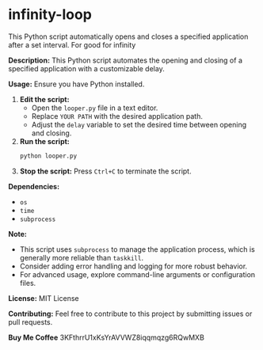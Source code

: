 # infinity-loop
This Python script automatically opens and closes a specified application after a set interval. For good for infinity

**Description:**
This Python script automates the opening and closing of a specified application with a customizable delay.

**Usage:**
Ensure you have Python installed.

1. **Edit the script:**
   - Open the `looper.py` file in a text editor.
   - Replace `YOUR PATH` with the desired application path.
   - Adjust the `delay` variable to set the desired time between opening and closing.
2. **Run the script:**
   ```bash
   python looper.py
   ```
3. **Stop the script:**
   Press `Ctrl+C` to terminate the script.

**Dependencies:**
* `os`
* `time`
* `subprocess`

**Note:**
* This script uses `subprocess` to manage the application process, which is generally more reliable than `taskkill`.
* Consider adding error handling and logging for more robust behavior.
* For advanced usage, explore command-line arguments or configuration files.

**License:**
MIT License

**Contributing:**
Feel free to contribute to this project by submitting issues or pull requests.

**Buy Me Coffee**
3KFthrrU1xKsYrAVVWZ8iqqmqzg6RQwMXB

